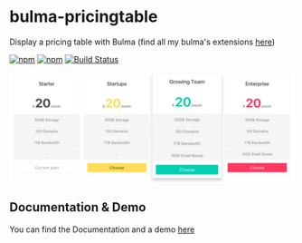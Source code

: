 # bulma-pricingtable
Display a pricing table with Bulma
(find all my bulma's extensions [here](https://wikiki.github.io/bulma-extensions/overview))

[![npm](https://img.shields.io/npm/v/bulma-pricingtable.svg)](https://www.npmjs.com/package/bulma-pricingtable)
[![npm](https://img.shields.io/npm/dm/bulma-pricingtable.svg)](https://www.npmjs.com/package/bulma-pricingtable)
[![Build Status](https://travis-ci.org/Wikiki/bulma-pricingtable.svg?branch=master)](https://travis-ci.org/Wikiki/bulma-pricingtable)

<img src="./pricingtable-example.png">

Documentation & Demo
---
You can find the Documentation and a demo [here](https://wikiki.github.io/bulma-extensions/pricing-table)
